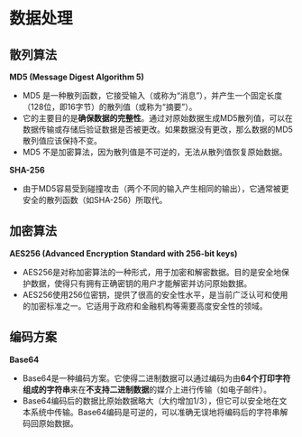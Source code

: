 # 数据处理

## 散列算法

**MD5 (Message Digest Algorithm 5)**

- MD5 是一种散列函数，它接受输入（或称为“消息”），并产生一个固定长度（128位，即16字节）的散列值（或称为“摘要”）。
- 它的主要目的是**确保数据的完整性**。通过对原始数据生成MD5散列值，可以在数据传输或存储后验证数据是否被更改。如果数据没有更改，那么数据的MD5散列值应该保持不变。
- MD5 不是加密算法，因为散列值是不可逆的，无法从散列值恢复原始数据。

**SHA-256**

- 由于MD5容易受到碰撞攻击（两个不同的输入产生相同的输出），它通常被更安全的散列函数（如SHA-256）所取代。

## 加密算法

**AES256 (Advanced Encryption Standard with 256-bit keys)**

- AES256是对称加密算法的一种形式，用于加密和解密数据。目的是安全地保护数据，使得只有拥有正确密钥的用户才能解密并访问原始数据。
- AES256使用256位密钥，提供了很高的安全性水平，是当前广泛认可和使用的加密标准之一。它适用于政府和金融机构等需要高度安全性的领域。

## 编码方案

**Base64**

- Base64是一种编码方案。它使得二进制数据可以通过编码为由**64个打印字符组成的字符串**来在**不支持二进制数据**的媒介上进行传输（如电子邮件）。
- Base64编码后的数据比原始数据略大（大约增加1/3），但它可以安全地在文本系统中传输。Base64编码是可逆的，可以准确无误地将编码后的字符串解码回原始数据。
